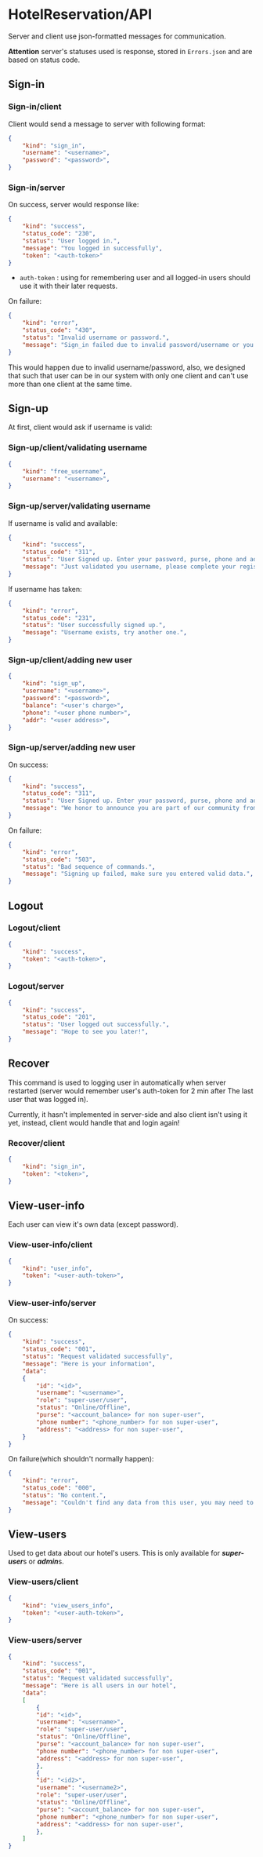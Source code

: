 # HotelReservation/API

Server and client use json-formatted messages for communication.

**Attention** server's statuses used is response, stored in `Errors.json` and are based on status code.

## Sign-in

### Sign-in/client

Client would send a message to server with following format:

```json
{
    "kind": "sign_in",
    "username": "<username>",
    "password": "<password>",
}
```

### Sign-in/server

On success, server would response like:

```json
{
    "kind": "success",
    "status_code": "230",
    "status": "User logged in.",
    "message": "You logged in successfully",
    "token": "<auth-token>"
}
```

- `auth-token` : using for remembering user and all logged-in users should use it with their later requests.

On failure:

```json
{
    "kind": "error",
    "status_code": "430",
    "status": "Invalid username or password.",
    "message": "Sign_in failed due to invalid password/username or you logged in before.",
}
```

This would happen due to invalid username/password, 
also, we designed that such that user can be in our system with only one client and can't use more than one client at the same time.

## Sign-up

At first, client would ask if username is valid:

### Sign-up/client/validating username

```json
{
    "kind": "free_username",
    "username": "<username>",
}
```

### Sign-up/server/validating username

If username is valid and available:

```json
{
    "kind": "success",
    "status_code": "311",
    "status": "User Signed up. Enter your password, purse, phone and address.",
    "message": "Just validated you username, please complete your registration.",
}
```

If username has taken:

```json
{
    "kind": "error",
    "status_code": "231",
    "status": "User successfully signed up.",
    "message": "Username exists, try another one.",
}
```

### Sign-up/client/adding new user

```json
{
    "kind": "sign_up",
    "username": "<username>",
    "password": "<password>",
    "balance": "<user's charge>",
    "phone": "<user phone number>",
    "addr": "<user address>",
}
```

### Sign-up/server/adding new user

On success:

```json
{
    "kind": "success",
    "status_code": "311",
    "status": "User Signed up. Enter your password, purse, phone and address.",
    "message": "We honor to announce you are part of our community from now on.",
}
```

On failure:

```json
{
    "kind": "error",
    "status_code": "503",
    "status": "Bad sequence of commands.",
    "message": "Signing up failed, make sure you entered valid data.",
}
```

## Logout

### Logout/client

```json
{
    "kind": "success",
    "token": "<auth-token>",
}
```

### Logout/server

```json
{
    "kind": "success",
    "status_code": "201",
    "status": "User logged out successfully.",
    "message": "Hope to see you later!",
}
```

## Recover

This command is used to logging user in automatically when server restarted (server would remember user's auth-token for 2 min after The last user that was logged in).

Currently, it hasn't implemented in server-side and also client isn't using it yet,
instead, client would handle that and login again!

### Recover/client

```json
{
    "kind": "sign_in",
    "token": "<token>",
}
```

## View-user-info

Each user can view it's own data (except password).

### View-user-info/client

```json
{
    "kind": "user_info",
    "token": "<user-auth-token>",
}
```

### View-user-info/server

On success:

```json
{
    "kind": "success",
    "status_code": "001",
    "status": "Request validated successfully",
    "message": "Here is your information",
    "data": 
    {
        "id": "<id>",
        "username": "<username>",
        "role": "super-user/user",
        "status": "Online/Offline",
        "purse": "<account_balance> for non super-user",
        "phone number": "<phone_number> for non super-user",
        "address": "<address> for non super-user",
    }
}
```

On failure(which shouldn't normally happen):

```json
{
    "kind": "error",
    "status_code": "000",
    "status": "No content.",
    "message": "Couldn't find any data from this user, you may need to login again or edit your info.",
}
```

## View-users

Used to get data about our hotel's users.
This is only available for ***super-user***s or ***admin***s.

### View-users/client

```json
{
    "kind": "view_users_info",
    "token": "<user-auth-token>",
}
```

### View-users/server

```json
{
    "kind": "success",
    "status_code": "001",
    "status": "Request validated successfully",
    "message": "Here is all users in our hotel",
    "data": 
    [
        {
        "id": "<id>",
        "username": "<username>",
        "role": "super-user/user",
        "status": "Online/Offline",
        "purse": "<account_balance> for non super-user",
        "phone number": "<phone_number> for non super-user",
        "address": "<address> for non super-user",
        },
        {
        "id": "<id2>",
        "username": "<username2>",
        "role": "super-user/user",
        "status": "Online/Offline",
        "purse": "<account_balance> for non super-user",
        "phone number": "<phone_number> for non super-user",
        "address": "<address> for non super-user",
        },
    ]
}
```
